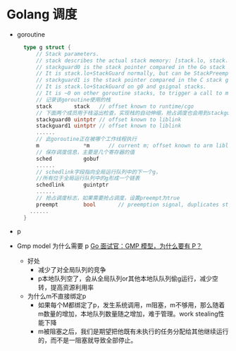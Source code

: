 Golang 调度
======

- goroutine
    ```go
      type g struct {
          // Stack parameters.
          // stack describes the actual stack memory: [stack.lo, stack.hi).
          // stackguard0 is the stack pointer compared in the Go stack growth prologue.
          // It is stack.lo+StackGuard normally, but can be StackPreempt to trigger a preemption.
          // stackguard1 is the stack pointer compared in the C stack growth prologue.
          // It is stack.lo+StackGuard on g0 and gsignal stacks.
          // It is ~0 on other goroutine stacks, to trigger a call to morestackc (and crash).
          // 记录该goroutine使用的栈
          stack       stack   // offset known to runtime/cgo
          // 下面两个成员用于栈溢出检查，实现栈的自动伸缩，抢占调度也会用到stackguard0
          stackguard0 uintptr // offset known to liblink
          stackguard1 uintptr // offset known to liblink
          ......
          // 此goroutine正在被哪个工作线程执行
          m              *m      // current m; offset known to arm liblink
          // 保存调度信息，主要是几个寄存器的值
          sched          gobuf
          ......
          // schedlink字段指向全局运行队列中的下一个g，
          //所有位于全局运行队列中的g形成一个链表
          schedlink      guintptr
          ......
          // 抢占调度标志，如果需要抢占调度，设置preempt为true
          preempt        bool       // preemption signal, duplicates stackguard0 = stackpreempt
        ......
      }

    ```
- p
  
- Gmp model 为什么需要 p [Go 面试官：GMP 模型，为什么要有 P？](https://segmentfault.com/a/1190000040092613)
  - 好处
    - 减少了对全局队列的竞争
    - p本地队列空了，会从全局队列or其他本地队队列偷g运行，减少空转，提高资源利用率
  - 为什么m不直接绑定p
    - 如果每个M都绑定了p，发生系统调用，m阻塞，m不够用，那么随着m数量的增加，本地队列数量随之增加，难于管理。work stealing性能下降
    - m被阻塞之后，我们是期望把他既有未执行的任务分配给其他继续运行的，而不是一阻塞就导致全部停止。
    